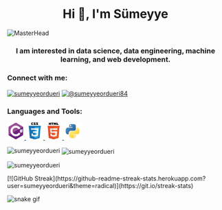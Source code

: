 

<h1 align="center">Hi 👋, I'm Sümeyye</h1>


![MasterHead](https://images.squarespace-cdn.com/content/v1/63d40fe2cbd65e16cb8098b6/becc30d2-d0b1-4323-84f8-0d7defcc61f3/Screen%2BShot%2B2023-08-17%2Bat%2B3.09.40%2BPM.png)
<h3 align="center">I am interested in data science, data engineering, machine learning, and web development.</h3>


<h3 align="left">Connect with me:</h3>
<p align="left">
<a href="https://linkedin.com/in/sumeyyeordueri" target="blank"><img align="center" src="https://raw.githubusercontent.com/rahuldkjain/github-profile-readme-generator/master/src/images/icons/Social/linked-in-alt.svg" alt="sumeyyeordueri" height="30" width="40" /></a>
<a href="https://medium.com/@sumeyyeordueri84" target="blank"><img align="center" src="https://raw.githubusercontent.com/rahuldkjain/github-profile-readme-generator/master/src/images/icons/Social/medium.svg" alt="@sumeyyeordueri84" height="30" width="40" /></a>
</p>

<h3 align="left">Languages and Tools:</h3>
<p align="left"> <a href="https://www.w3schools.com/cs/" target="_blank" rel="noreferrer"> <img src="https://raw.githubusercontent.com/devicons/devicon/master/icons/csharp/csharp-original.svg" alt="csharp" width="40" height="40"/> </a> <a href="https://www.w3schools.com/css/" target="_blank" rel="noreferrer"> <img src="https://raw.githubusercontent.com/devicons/devicon/master/icons/css3/css3-original-wordmark.svg" alt="css3" width="40" height="40"/> </a> <a href="https://www.w3.org/html/" target="_blank" rel="noreferrer"> <img src="https://raw.githubusercontent.com/devicons/devicon/master/icons/html5/html5-original-wordmark.svg" alt="html5" width="40" height="40"/> </a> <a href="https://www.python.org" target="_blank" rel="noreferrer"> <img src="https://raw.githubusercontent.com/devicons/devicon/master/icons/python/python-original.svg" alt="python" width="40" height="40"/> </a> </p>

<p><img align="left" src="https://github-readme-stats.vercel.app/api/top-langs?username=sumeyyeordueri&show_icons=true&locale=en&layout=compact" alt="sumeyyeordueri" /></p>

<p>&nbsp;<img align="center" src="https://github-readme-stats.vercel.app/api?username=sumeyyeordueri&show_icons=true&locale=en" alt="sumeyyeordueri" /></p>

<p><img align="center" src="https://github-readme-streak-stats.herokuapp.com/?user=sumeyyeordueri&" alt="sumeyyeordueri" /></p>
[![GitHub Streak](https://github-readme-streak-stats.herokuapp.com?user=sumeyyeordueri&theme=radical)](https://git.io/streak-stats)

![snake gif](https://github.com/sumeyyeordueri/sumeyyeordueri/blob/output/github-contribution-grid-snake.gif)
